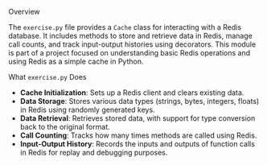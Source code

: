  Overview

The `exercise.py` file provides a `Cache` class for interacting with a Redis database. It includes methods to store and retrieve data in Redis, manage call counts, and track input-output histories using decorators. This module is part of a project focused on understanding basic Redis operations and using Redis as a simple cache in Python.

What `exercise.py` Does

- **Cache Initialization**: Sets up a Redis client and clears existing data.
- **Data Storage**: Stores various data types (strings, bytes, integers, floats) in Redis using randomly generated keys.
- **Data Retrieval**: Retrieves stored data, with support for type conversion back to the original format.
- **Call Counting**: Tracks how many times methods are called using Redis.
- **Input-Output History**: Records the inputs and outputs of function calls in Redis for replay and debugging purposes.

